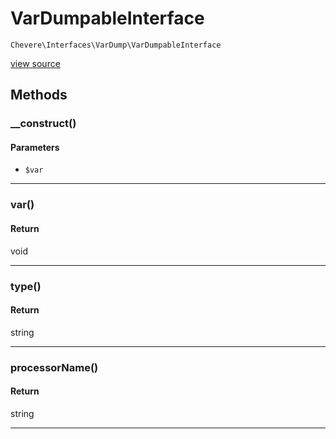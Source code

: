 # VarDumpableInterface

`Chevere\Interfaces\VarDump\VarDumpableInterface`

[view source](https://github.com/chevere/chevere/blob/master//home/rodolfo/git/chevere/chevere/interfaces/VarDump/VarDumpableInterface.php)

## Methods

### __construct()

#### Parameters

-  `$var`

---

### var()

#### Return

void

---

### type()

#### Return

string

---

### processorName()

#### Return

string

---

